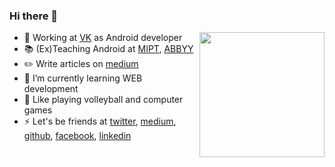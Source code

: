 <h3>Hi there 👋</h3> <img align="right" height="200" weight="200" src="https://octodex.github.com/images/filmtocat.png"/>

- 🔭 Working at [VK](https://vk.com) as Android developer
- 📚 (Ex)Teaching Android at [MIPT](https://mipt.ru/english/), [ABBYY](https://mobileschool.abbyy.com/)
- ✏️ Write articles on [medium](https://medium.com/@shafran)
- 🌱 I’m currently learning WEB development
- 🏐 Like playing volleyball and computer games
- ⚡ Let's be friends at [twitter](https://twitter.com/NotShafran), [medium](https://medium.com/@shafran), [github](https://github.com/ivanshafran), [facebook](https://www.facebook.com/), [linkedin](https://www.linkedin.com/in/ivan-shafran/)
